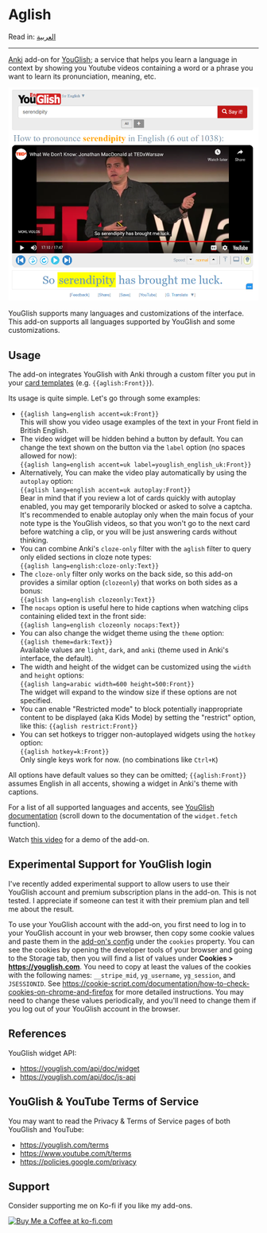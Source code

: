 # Aglish

Read in: [العربية](README.ar.md)

---

[Anki](https://apps.ankiweb.net/) add-on for [YouGlish](https://youglish.com/); a service that helps you learn
a language in context by showing you Youtube videos containing a word or a phrase you want
to learn its pronunciation, meaning, etc.

![YouGlish Widget](youglish-widget.png)

YouGlish supports many languages and customizations of the interface. This add-on supports all languages supported by YouGlish and some customizations.

## Usage

The add-on integrates YouGlish with Anki through a custom filter you put in your [card templates](https://docs.ankiweb.net/templates/intro.html) (e.g. `{{aglish:Front}}`).

Its usage is quite simple. Let's go through some examples:

- `{{aglish lang=english accent=uk:Front}}`  
  This will show you video usage examples of the text in your Front field in British English.
- The video widget will be hidden behind a button by default.
  You can change the text shown on the button via the `label` option (no spaces allowed for now):  
  `{{aglish lang=english accent=uk label=youglish_english_uk:Front}}`
- Alternatively, You can make the video play automatically by using the `autoplay` option:  
  `{{aglish lang=english accent=uk autoplay:Front}}`  
  Bear in mind that if you review a lot of cards quickly with autoplay enabled, you may get temporarily blocked or
  asked to solve a captcha. It's recommended to enable autoplay only when the main focus of your note type is the YouGlish videos,
  so that you won't go to the next card before watching a clip, or you will be just answering cards without thinking.
- You can combine Anki's `cloze-only` filter with the `aglish` filter to query only elided sections in cloze note types:  
  `{{aglish lang=english:cloze-only:Text}}`
- The `cloze-only` filter only works on the back side, so this add-on provides a similar option (`clozeonly`) that works on both sides as a bonus:  
  `{{aglish lang=english clozeonly:Text}}`
- The `nocaps` option is useful here to hide captions when watching clips containing elided text in the front side:  
  `{{aglish lang=english clozeonly nocaps:Text}}`
- You can also change the widget theme using the `theme` option:  
  `{{aglish theme=dark:Text}}`  
   Available values are `light`, `dark`, and `anki` (theme used in Anki's interface, the default).
- The width and height of the widget can be customized using the `width` and `height` options:  
  `{{aglish lang=arabic width=600 height=500:Front}}`  
   The widget will expand to the window size if these options are not specified.
- You can enable "Restricted mode" to block potentially inappropriate content to be displayed (aka Kids Mode)
  by setting the "restrict" option, like this:
  `{{aglish restrict:Front}}`
- You can set hotkeys to trigger non-autoplayed widgets using the `hotkey` option:  
  `{{aglish hotkey=k:Front}}`  
  Only single keys work for now. (no combinations like `Ctrl+K`)

All options have default values so they can be omitted; `{{aglish:Front}}` assumes English in all accents, showing a widget in Anki's theme with captions.

For a list of all supported languages and accents, see [YouGlish documentation](https://youglish.com/api/doc/js-api) (scroll down to the documentation of the `widget.fetch` function).

Watch [this video](https://www.youtube.com/watch?v=aqc98e5ar64) for a demo of the add-on.

## Experimental Support for YouGlish login

I've recently added experimental support to allow users to use their YouGlish account and premium subscription plans in the add-on. This is not tested. I appreciate if someone can test it with their premium plan and tell me about the result.

To use your YouGlish account with the add-on, you first need to log in to your YouGlish account in your
web browser, then copy some cookie values and paste them in the [add-on's config](https://docs.ankiweb.net/addons.html) under the `cookies` property.
You can see the cookies by opening the developer tools of your browser and going to the Storage tab,
then you will find a list of values under **Cookies > https://youglish.com**. You need to copy at least
the values of the cookies with the following names: `__stripe_mid`, `yg_username`, `yg_session`, and `JSESSIONID`.
See https://cookie-script.com/documentation/how-to-check-cookies-on-chrome-and-firefox for more detailed instructions.
You may need to change these values periodically, and you'll need to change them if you log out of your YouGlish account in the browser.

## References

YouGlish widget API:

- https://youglish.com/api/doc/widget
- https://youglish.com/api/doc/js-api

## YouGlish & YouTube Terms of Service

You may want to read the Privacy & Terms of Service pages of both YouGlish and YouTube:

- https://youglish.com/terms
- https://www.youtube.com/t/terms
- https://policies.google.com/privacy

## Support

Consider supporting me on Ko-fi if you like my add-ons.

<a href='https://ko-fi.com/U7U8AE997' target='_blank'><img height='36' style='border:0px;height:36px;' src='https://cdn.ko-fi.com/cdn/kofi1.png?v=3' border='0' alt='Buy Me a Coffee at ko-fi.com' /></a>
